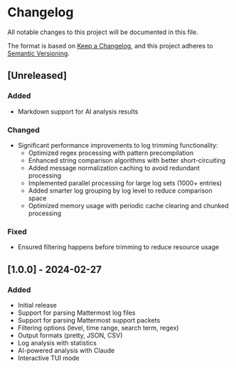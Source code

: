 # Changelog

All notable changes to this project will be documented in this file.

The format is based on [Keep a Changelog](https://keepachangelog.com/en/1.0.0/),
and this project adheres to [Semantic Versioning](https://semver.org/spec/v2.0.0.html).

## [Unreleased]

### Added
- Markdown support for AI analysis results

### Changed
- Significant performance improvements to log trimming functionality:
  - Optimized regex processing with pattern precompilation
  - Enhanced string comparison algorithms with better short-circuiting
  - Added message normalization caching to avoid redundant processing
  - Implemented parallel processing for large log sets (1000+ entries)
  - Added smarter log grouping by log level to reduce comparison space
  - Optimized memory usage with periodic cache clearing and chunked processing

### Fixed
- Ensured filtering happens before trimming to reduce resource usage

## [1.0.0] - 2024-02-27

### Added
- Initial release
- Support for parsing Mattermost log files
- Support for parsing Mattermost support packets
- Filtering options (level, time range, search term, regex)
- Output formats (pretty, JSON, CSV)
- Log analysis with statistics
- AI-powered analysis with Claude
- Interactive TUI mode